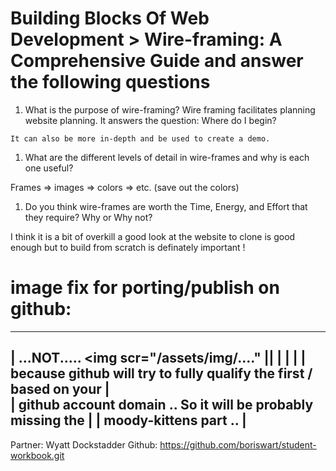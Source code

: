 # Building Blocks Of Web Development > Wire-framing: A Comprehensive Guide and answer the following questions

1.   What is the purpose of wire-framing?
    Wire framing facilitates planning website planning. It answers the question: Where do I begin?

    It can also be more in-depth and be used to create a demo. 

1.  What are the different levels of detail in wire-frames and why is each one useful?

Frames => images => colors => etc.  (save out the colors)


1. Do you think wire-frames are worth the Time, Energy, and Effort that they require? Why or Why not?

I think it is a bit of overkill a good look at the website to clone is good enough but to build from scratch is definately important !

# image fix for porting/publish on github:
-----------------------------------------------------------------------
|<img scr="assets/img/...."> ...NOT.....  <img scr="/assets/img/...." ||                                                                     |
|                                                                     |
| because github will try to fully qualify the first / based on your  |  
| github account domain ..   So it will be probably missing the       |
| moody-kittens part ..                                               |
-----------------------------------------------------------------------

Partner: Wyatt Dockstadder
Github:  https://github.com/boriswart/student-workbook.git